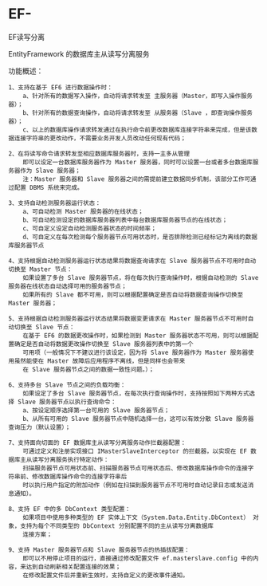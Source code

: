 # EF-
EF读写分离

EntityFramework 的数据库主从读写分离服务

功能概述：


    1、支持在基于 EF6 进行数据操作时：
        a、针对所有的数据写入操作，自动将请求转发至 主服务器（Master，即写入操作服务器）；
        b、针对所有的数据查询操作，自动将请求转发至 从服务器（Slave ，即查询操作服务器）；
        c、以上的数据库操作请求转发通过在执行命令前更改数据库连接字符串来完成，但是该数据连接字符串的更改动作，不需要业务开发人员改动任何现有代码；

    2、在将读写命令请求转发至相应数据库服务器时，支持一主多从管理
        即可以设定一台数据库服务器作为 Master 服务器，同时可以设置一台或者多台数据库服务器作为 Slave 服务器；
        注：Master 服务器和 Slave 服务器之间的需提前建立数据同步机制，该部分工作可通过配置 DBMS 系统来完成。

    3、支持自动检测服务器运行状态：
        a、可自动检测 Master 服务器的在线状态；
        b、可自动检测设定的数据库服务器列表中每台数据库服务器节点的在线状态；
        c、可自定义设定自动检测服务器状态的时间频率；
        d、可自定义在每次检测每个服务器节点可用状态时，是否排除检测已经标记为离线的数据库服务器节点

    4、支持根据自动检测服务器运行状态结果将数据查询请求在 Slave 服务器节点不可用时自动切换至 Master 节点：
        如果设置了多台 Slave 服务器节点，将在每次执行查询操作时，根据自动检测的 Slave 服务器在线状态自动选择可用的服务器节点；
        如果所有的 Slave 都不可用，则可以根据配置确定是否自动将数据查询操作切换至 Master 服务器；

    5、支持根据自动检测服务器运行状态结果将数据变更请求在 Master 服务器节点不可用时自动切换至 Slave 节点：
        在基于 EF6 的数据更改操作时，如果检测到 Master 服务器状态不可用，则可以根据配置确定是否自动将数据更改操作切换至 Slave 服务器列表中的第一个
        可用项（一般情况下不建议进行该设定，因为将 Slave 服务器作为 Master 服务器使用虽然能使在 Master 故障后应用程序不离线，但是同样也会带来
        在 Slave 服务器节点之间的数据一致性问题。）；

    6、支持多台 Slave 节点之间的负载均衡：
        如果设定了多台 Slave 服务器节点，在每次执行查询操作时，支持按照如下两种方式选择 Slave 服务器节点以执行查询命令：
        a、按设定顺序选择第一台可用的 Slave 服务器节点；
        b、从所有可用的 Slave 服务器节点中随机选择一台，这可以有效分散 Slave 服务器查询压力（默认设置）；

    7、支持面向切面的 EF 数据库主从读写分离服务动作拦截器配置：
        可通过定义和注册实现接口 IMasterSlaveInterceptor 的拦截器，以实现在 EF 数据库主从读写分离服务执行特定动作：
        扫描服务器节点可用状态前、扫描服务器节点可用状态后、修改数据库操作命令的连接字符串前、修改数据库操作命令的连接字符串后
        时以执行用户指定的附加动作（例如在扫描到服务器节点不可用时自动记录日志或发送消息通知）。

    8、支持 EF 中的多 DbContext 类型配置：
        如果项目中使用多种类型的 EF 实体上下文（System.Data.Entity.DbContext） 对象，支持为每个不同类型的 DbContext 分别配置不同的主从读写分离数据库
        连接方案；

    9、支持 Master 服务器节点和 Slave 服务器节点的热插拔配置：
        即可以不用停止项目的运行，直接通过修改配置文件 ef.masterslave.config 中的内容，来达到自动刷新相关配置连接的效果；
        在修改配置文件后并重新生效时，支持自定义的更改事件通知。



